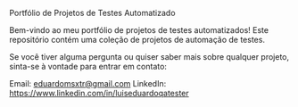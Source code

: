 Portfólio de Projetos de Testes Automatizado

Bem-vindo ao meu portfólio de projetos de testes automatizados!
Este repositório contém uma coleção de projetos de automação de testes.

Se você tiver alguma pergunta ou quiser saber mais sobre qualquer projeto, sinta-se à vontade para entrar em contato:

Email: eduardomsxtr@gmail.com
LinkedIn: https://www.linkedin.com/in/luiseduardoqatester
